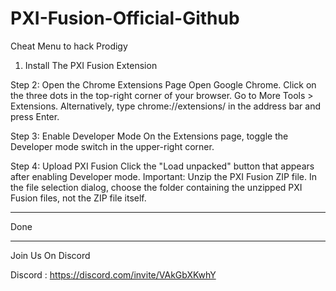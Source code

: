 # PXI-Fusion-Official-Github
Cheat Menu to hack Prodigy

1. Install The PXI Fusion Extension 



Step 2: Open the Chrome Extensions Page
Open Google Chrome.
Click on the three dots in the top-right corner of your browser.
Go to More Tools > Extensions.
Alternatively, type chrome://extensions/ in the address bar and press Enter.


Step 3: Enable Developer Mode
On the Extensions page, toggle the Developer mode switch in the upper-right corner.


Step 4: Upload PXI Fusion
Click the "Load unpacked" button that appears after enabling Developer mode.
Important: Unzip the PXI Fusion ZIP file. In the file selection dialog, choose the folder containing the unzipped PXI Fusion files, not the ZIP file itself.


_________
Done
_________
Join Us On Discord 

Discord : https://discord.com/invite/VAkGbXKwhY
